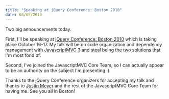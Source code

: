 ```yaml
--- 
title: "Speaking at jQuery Conference: Boston 2010"
date: 08/09/2010
---
```


[jQuery Conference: Boston 2010]: http://events.jquery.org/2010/boston/
[JavascriptMVC 3]: http://v3.javascriptmvc.com/index.html
[steal]: http://github.com/jupiterjs/steal
[Justin Meyer]: http://jupiterjs.com/pages/justin-meyer

Two big announcements today.

First, I'll be speaking at [jQuery Conference: Boston 2010] which is taking place October 16-17. My talk will be on code organization and dependency management with [JavascriptMVC 3] and [steal] being the two solutions that I'm most fond of.

Second, I've joined the JavascriptMVC Core Team, so I can actually appear to be an authority on the subject I'm presenting :)

Thanks to the jQuery Conference organizers for accepting my talk and thanks to [Justin Meyer] and the rest of the JavascriptMVC Core Team for having me. See you all in Boston!
